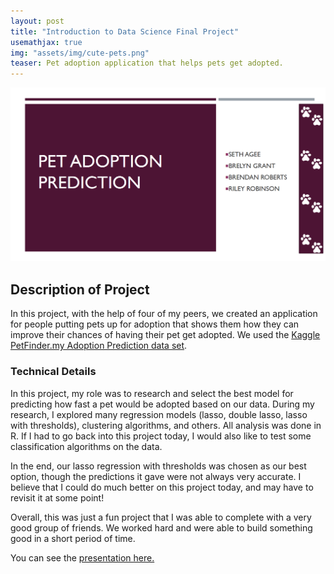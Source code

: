 ```yaml
---
layout: post
title: "Introduction to Data Science Final Project"
usemathjax: true
img: "assets/img/cute-pets.png"
teaser: Pet adoption application that helps pets get adopted.
---
```


![image](/assets/img/ds-final-proj-img.png)

## Description of Project

In this project, with the help of four of my peers, we created an application for people putting pets up for adoption 
that shows them how they can improve their chances of having their pet get adopted. We used the 
[Kaggle PetFinder.my Adoption Prediction data set](https://www.kaggle.com/c/petfinder-adoption-prediction/overview).

### Technical Details

In this project, my role was to research and select the best model for predicting how fast a pet would be adopted based
on our data. During my research, I explored many regression models (lasso, double lasso, lasso with thresholds), clustering
algorithms, and others. All analysis was done in R. If I had to go back into this project today, I would also like to test some classification algorithms on the data. 

In the end, our lasso regression with thresholds was chosen as our best option, though the predictions it gave were
not always very accurate. I believe that I could do much better on this project today, and may have to revisit it at
some point!

Overall, this was just a fun project that I was able to complete with a very good group of friends. We worked hard
and were able to build something good in a short period of time.

You can see the [presentation here.](/assets/ds-final-project.pdf)